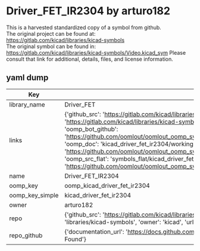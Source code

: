 # Driver_FET_IR2304 by arturo182  
This is a harvested standardized copy of a symbol from github.  
The original project can be found at:  
https://gitlab.com/kicad/libraries/kicad-symbols  
The original symbol can be found in:
https://gitlab.com/kicad/libraries/kicad-symbols/Video.kicad_sym
Please consult that link for additional, details, files, and license information.  
## yaml dump  
| Key | Value |  
| --- | --- |  
| library_name | Driver_FET |  
| links | {'github_src': 'https://gitlab.com/kicad/libraries/kicad-symbols/Video.kicad_sym', 'github_src_repo': 'https://gitlab.com/kicad/libraries/kicad-symbols', 'oomp_bot': 'kicad_driver_fet_ir2304/working', 'oomp_bot_github': 'https://github.com/oomlout/oomlout_oomp_symbol_bot/tree/main/kicad_driver_fet_ir2304/working', 'oomp_doc': 'kicad_driver_fet_ir2304/working', 'oomp_doc_github': 'https://github.com/oomlout/oomlout_oomp_symbol_doc/tree/main/kicad_driver_fet_ir2304/working', 'oomp_src_flat': 'symbols_flat/kicad_driver_fet_ir2304/working', 'oomp_src_flat_github': 'https://github.com/oomlout/oomlout_oomp_symbol_src/tree/main/kicad_driver_fet_ir2304/working'} |  
| name | Driver_FET_IR2304 |  
| oomp_key | oomp_kicad_driver_fet_ir2304 |  
| oomp_key_simple | kicad_driver_fet_ir2304 |  
| owner | arturo182 |  
| repo | {'github_src': 'https://gitlab.com/kicad/libraries/kicad-symbols/Video.kicad_sym', 'name': 'libraries/kicad-symbols', 'owner': 'kicad', 'url': 'https://gitlab.com/kicad/libraries/kicad-symbols'} |  
| repo_github | {'documentation_url': 'https://docs.github.com/rest/repos/repos#get-a-repository', 'message': 'Not Found'} |  

